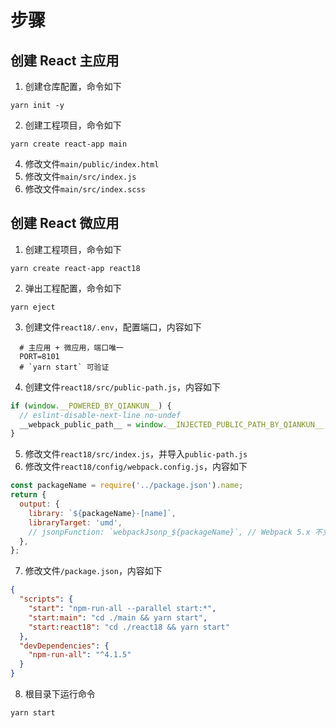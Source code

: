 # 步骤

## 创建 React 主应用

1. 创建仓库配置，命令如下

```shell
yarn init -y
```

2. 创建工程项目，命令如下

```shell
yarn create react-app main
```

4. 修改文件`main/public/index.html`
5. 修改文件`main/src/index.js`
6. 修改文件`main/src/index.scss`

## 创建 React 微应用

1. 创建工程项目，命令如下

```shell
yarn create react-app react18
```

2. 弹出工程配置，命令如下

```shell
yarn eject
```

3. 创建文件`react18/.env`，配置端口，内容如下

```shell
  # 主应用 + 微应用，端口唯一
  PORT=8101
  # `yarn start` 可验证
```

4. 创建文件`react18/src/public-path.js`，内容如下

```js
if (window.__POWERED_BY_QIANKUN__) {
  // eslint-disable-next-line no-undef
  __webpack_public_path__ = window.__INJECTED_PUBLIC_PATH_BY_QIANKUN__;
}
```

5. 修改文件`react18/src/index.js`，并导入`public-path.js`
6. 修改文件`react18/config/webpack.config.js`，内容如下

```js
const packageName = require('../package.json').name;
return {
  output: {
    library: `${packageName}-[name]`,
    libraryTarget: 'umd',
    // jsonpFunction: `webpackJsonp_${packageName}`, // Webpack 5.x 不支持，注释即可
  },
};
```

7. 修改文件`/package.json`，内容如下

```json
{
  "scripts": {
    "start": "npm-run-all --parallel start:*",
    "start:main": "cd ./main && yarn start",
    "start:react18": "cd ./react18 && yarn start"
  },
  "devDependencies": {
    "npm-run-all": "^4.1.5"
  }
}
```

8. 根目录下运行命令

```shell
yarn start
```
